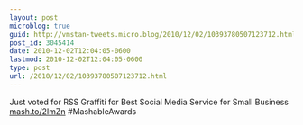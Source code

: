 ```yaml
---
layout: post
microblog: true
guid: http://vmstan-tweets.micro.blog/2010/12/02/10393780507123712.html
post_id: 3045414
date: 2010-12-02T12:04:05-0600
lastmod: 2010-12-02T12:04:05-0600
type: post
url: /2010/12/02/10393780507123712.html
---
```

Just voted for RSS Graffiti for Best Social Media Service for Small Business [mash.to/2ImZn](http://mash.to/2ImZn) #MashableAwards
